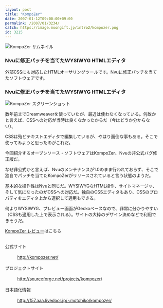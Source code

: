 ```yaml
---
layout: post
title: "KompoZer"
date: 2007-01-12T09:00:00+09:00
permalink: /2007/01/3234/
catch: https://image.moongift.jp/intro2/kompozer.png
id: 3215
---
```

 ![KompoZer サムネイル](https://image.moongift.jp/intro2/kompozer.t.png "KompoZer サムネイル")
  

### Nvuに修正パッチを当てたWYSIWYG HTMLエディタ
  
外部CSSにも対応したHTMLオーサリングツールです。Nvuに修正パッチを当てたソフトウェアです。  
<!--more-->  

### Nvuに修正パッチを当てたWYSIWYG HTMLエディタ
  

![KompoZer スクリーンショット](https://image.moongift.jp/intro2/kompozer.png "KompoZer スクリーンショット")

  

数年前までDreamweaverを使っていたが、最近は使わなくなっている。何故かと言えば、CSSへの対応が当時は良くなかったからだ（今はどうか分からない）。

  

CSSは殆どテキストエディタで編集しているが、やはり面倒な事もある。そこで使ってみようと思ったのがこれだ。

  

今回紹介するオープンソース・ソフトウェアはKompoZer、Nvuの非公式バグ修正版だ。

  

なぜ非公式かと言えば、Nvuのメンテナンスが1.0のまま行われておらず、そこで独自でパッチを当てたKompoZerがリリースされていると言う状態のようだ。

  

基本的な操作性はNvuと同じだ。WYSIWYGなHTML操作、サイトマネージャ、そして気になったのがCSSへの対応だ。独自のCSSエディタもあり、CSSのプロパティをエディタ上から選択して適用もできる。

  

何よりWYSIWYG、プレビュー画面がGeckoベースなので、非常に分かりやすい（CSSも適用した上で表示される）。サイトの大枠のデザイン決めなどで利用できそうだ。

  

[KompoZer レビュー](http://oss.moongift.jp/review/i-3239.html)はこちら

  
<dl>
<br><dt>公式サイト</dt>
<br><dd><a href="http://kompozer.net/" target="_blank">http://kompozer.net/</a></dd>
<br><dt>プロジェクトサイト</dt>
<br><dd><a href="http://sourceforge.net/projects/kompozer/" target="_blank">http://sourceforge.net/projects/kompozer/</a></dd>
<br><dt>日本語化情報</dt>
<br><dd><a href="http://f57.aaa.livedoor.jp/~motohiko/kompozer/" target="_blank">http://f57.aaa.livedoor.jp/~motohiko/kompozer/</a></dd>
<br>
</dl>